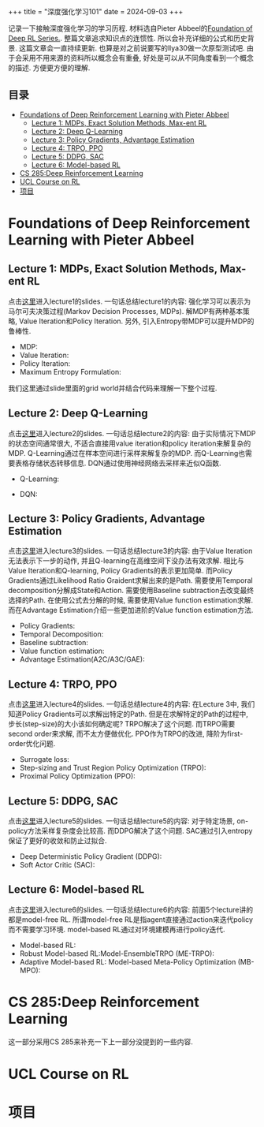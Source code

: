 +++
title = "深度强化学习101"
date = 2024-09-03
+++

记录一下接触深度强化学习的学习历程. 材料选自Pieter Abbeel的[Foundation of Deep RL Series.](https://www.youtube.com/watch?v=2GwBez0D20A). 整篇文章追求知识点的连惯性. 所以会补充详细的公式和历史背景. 这篇文章会一直持续更新. 也算是对之前说要写的llya30做一次原型测试吧. 由于会采用不用来源的资料所以概念会有重叠, 好处是可以从不同角度看到一个概念的描述. 方便更方便的理解.

## 目录

- [Foundations of Deep Reinforcement Learning with Pieter Abbeel](#foundations-of-deep-reinforcement-learning-with-pieter-abbeel)
  - [Lecture 1: MDPs, Exact Solution Methods, Max-ent RL](#lecture-1-mdps-exact-solution-methods-max-ent-rl)
  - [Lecture 2: Deep Q-Learning](#lecture-2-deep-q-learning)
  - [Lecture 3: Policy Gradients, Advantage Estimation](#lecture-3-policy-gradients-advantage-estimation)
  - [Lecture 4: TRPO, PPO](#lecture-4-trpo-ppo)
  - [Lecture 5: DDPG, SAC](#lecture-5-ddpg-sac)
  - [Lecture 6: Model-based RL](#lecture-6-model-based-rl)
- [CS 285:Deep Reinforcement Learning](#cs-285deep-reinforcement-learning)
- [UCL Course on RL](#ucl-course-on-rl)
- [项目](#项目)

<a id="foundations-of-deep-reinforcement-learning-with-pieter-abbeel"></a>
# Foundations of Deep Reinforcement Learning with Pieter Abbeel

<a id="lecture-1-mdps-exact-solution-methods-max-ent-rl"></a>
## Lecture 1: MDPs, Exact Solution Methods, Max-ent RL

点击[这里](https://www.dropbox.com/scl/fi/rvbpc40ozhstnwhk7h5b7/l1-mdps-exact-methods.pdf?rlkey=5bibe5t8cqmpm9dhth969iiq6&e=1&dl=0)进入lecture1的slides. 一句话总结lecture1的内容: 强化学习可以表示为马尔可夫决策过程(Markov Decision Processes, MDPs). 解MDP有两种基本策略, Value Iteration和Policy Iteration. 另外, 引入Entropy带MDP可以提升MDP的鲁棒性.

* MDP:
* Value Iteration:
* Policy Iteration:
* Maximum Entropy Formulation:


我们这里通过slide里面的grid world并结合代码来理解一下整个过程.


<a id="lecture-2-deep-q-learning"></a>
## Lecture 2: Deep Q-Learning

点击[这里](https://www.dropbox.com/scl/fi/rvbpc40ozhstnwhk7h5b7/l1-mdps-exact-methods.pdf?rlkey=5bibe5t8cqmpm9dhth969iiq6&e=1&dl=0)进入lecture2的slides. 一句话总结lecture2的内容: 由于实际情况下MDP的状态空间通常很大, 不适合直接用value iteration和policy iteration来解复杂的MDP. Q-Learning通过在样本空间进行采样来解复杂的MDP. 而Q-Learning也需要表格存储状态转移信息. DQN通过使用神经网络去采样来近似Q函数.

* Q-Learning:

* DQN:

<a id="lecture-3-policy-gradients-advantage-estimation"></a>
## Lecture 3: Policy Gradients, Advantage Estimation

点击[这里](https://www.dropbox.com/scl/fi/htn2r6ac807oluoxeihdt/l3-policy-gradient-and-advantage-estimation.pdf?rlkey=26hsbd5qvthb8ozq53vdfjrr4&e=1&dl=0)进入lecture3的slides. 一句话总结lecture3的内容: 由于Value Iteration无法表示下一步的动作, 并且Q-learning在高维空间下没办法有效求解. 相比与Value Iteration和Q-learning, Policy Gradients的表示更加简单. 而Policy Gradients通过Likelihood Ratio Graident求解出来的是Path. 需要使用Temporal decomposition分解成State和Action. 需要使用Baseline subtraction去改变最终选择的Path. 在使用公式去分解的时候, 需要使用Value function estimation求解. 而在Advantage Estimation介绍一些更加进阶的Value function estimation方法.


* Policy Gradients:
* Temporal Decomposition:
* Baseline subtraction:
* Value function estimation:
* Advantage Estimation(A2C/A3C/GAE):



<a id="lecture-4-trpo-ppo"></a>
## Lecture 4: TRPO, PPO

点击[这里](https://www.dropbox.com/scl/fi/z0ev7f53yoyilrkfl9jck/l4-TRPO-PPO.pdf?rlkey=1y8f0am0bpqyxysxq3adnkobu&e=1&dl=0)进入lecture4的slides. 一句话总结lecture4的内容: 在Lecture 3中, 我们知道Policy Gradients可以求解出特定的Path. 但是在求解特定的Path的过程中, 步长(step-size)的大小该如何确定呢? TRPO解决了这个问题. 而TRPO需要second order来求解, 而不太方便做优化. PPO作为TRPO的改进, 降阶为first-order优化问题.

* Surrogate loss: 
* Step-sizing and Trust Region Policy Optimization (TRPO):
* Proximal Policy Optimization (PPO):



<a id="lecture-5-ddpg-sac"></a>
## Lecture 5: DDPG, SAC

点击[这里](https://www.dropbox.com/scl/fi/302ef41a9929yvtedc77l/l5-DDPG-SAC.pdf?rlkey=xc21zgliwfjynjse1je8oo6mx&dl=0)进入lecture5的slides. 一句话总结lecture5的内容: 对于特定场景, on-policy方法采样复杂度会比较高. 而DDPG解决了这个问题. SAC通过引入entropy保证了更好的收敛和防止过拟合.

* Deep Deterministic Policy Gradient (DDPG):
* Soft Actor Critic (SAC):


<a id="lecture-6-model-based-rl"></a>
## Lecture 6: Model-based RL

点击[这里](https://www.dropbox.com/scl/fi/pnv0k74lbajh2uahoegwr/l6-model-based-rl.pdf?rlkey=psemgw6b6a4c4owmc16liyba0&dl=0)进入lecture6的slides. 一句话总结lecture6的内容: 前面5个lecture讲的都是model-free RL. 所谓model-free RL是指agent直接通过action来迭代policy而不需要学习环境.  model-based RL通过对环境建模再进行policy迭代.


* Model-based RL:
* Robust Model-based RL:Model-EnsembleTRPO (ME-TRPO):
* Adaptive Model-based RL: Model-based Meta-Policy Optimization (MB-MPO):

<a id="cs-285deep-reinforcement-learning"></a>
# CS 285:Deep Reinforcement Learning

这一部分采用CS 285来补充一下上一部分没提到的一些内容.


<a id="ucl-course-on-rl"></a>
# UCL Course on RL


<a id="项目"></a>
# 项目